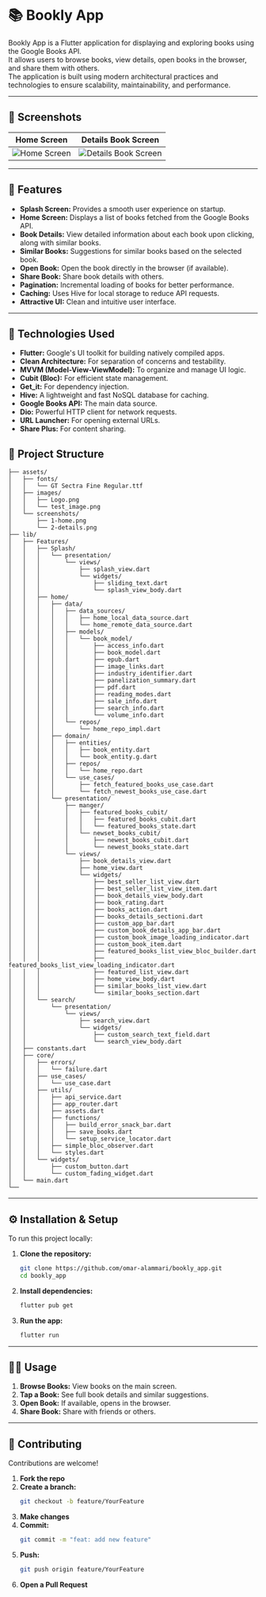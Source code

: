 # 📚 Bookly App

Bookly App is a Flutter application for displaying and exploring books using the Google Books API.  
It allows users to browse books, view details, open books in the browser, and share them with others.  
The application is built using modern architectural practices and technologies to ensure scalability, maintainability, and performance.

---

## 📱 Screenshots

| Home Screen | Details Book Screen |
|:---:|:---:|
| ![Home Screen](assets/screenshots/1-home.png) | ![Details Book Screen](assets/screenshots/2-details.png) |

---

## 🌟 Features

- **Splash Screen:** Provides a smooth user experience on startup.
- **Home Screen:** Displays a list of books fetched from the Google Books API.
- **Book Details:** View detailed information about each book upon clicking, along with similar books.
- **Similar Books:** Suggestions for similar books based on the selected book.
- **Open Book:** Open the book directly in the browser (if available).
- **Share Book:** Share book details with others.
- **Pagination:** Incremental loading of books for better performance.
- **Caching:** Uses Hive for local storage to reduce API requests.
- **Attractive UI:** Clean and intuitive user interface.

---

## 🚀 Technologies Used

- **Flutter:** Google's UI toolkit for building natively compiled apps.
- **Clean Architecture:** For separation of concerns and testability.
- **MVVM (Model-View-ViewModel):** To organize and manage UI logic.
- **Cubit (Bloc):** For efficient state management.
- **Get_it:** For dependency injection.
- **Hive:** A lightweight and fast NoSQL database for caching.
- **Google Books API:** The main data source.
- **Dio:** Powerful HTTP client for network requests.
- **URL Launcher:** For opening external URLs.
- **Share Plus:** For content sharing.

## 📂 Project Structure

```
├── assets/
│   ├── fonts/
│   │   └── GT Sectra Fine Regular.ttf
│   ├── images/
│   │   ├── Logo.png
│   │   └── test_image.png
│   └── screenshots/
│       ├── 1-home.png
│       └── 2-details.png
├── lib/
│   ├── Features/
│   │   ├── Splash/
│   │   │   └── presentation/
│   │   │       └── views/
│   │   │           ├── splash_view.dart
│   │   │           └── widgets/
│   │   │               ├── sliding_text.dart
│   │   │               └── splash_view_body.dart
│   │   ├── home/
│   │   │   ├── data/
│   │   │   │   ├── data_sources/
│   │   │   │   │   ├── home_local_data_source.dart
│   │   │   │   │   └── home_remote_data_source.dart
│   │   │   │   ├── models/
│   │   │   │   │   └── book_model/
│   │   │   │   │       ├── access_info.dart
│   │   │   │   │       ├── book_model.dart
│   │   │   │   │       ├── epub.dart
│   │   │   │   │       ├── image_links.dart
│   │   │   │   │       ├── industry_identifier.dart
│   │   │   │   │       ├── panelization_summary.dart
│   │   │   │   │       ├── pdf.dart
│   │   │   │   │       ├── reading_modes.dart
│   │   │   │   │       ├── sale_info.dart
│   │   │   │   │       ├── search_info.dart
│   │   │   │   │       └── volume_info.dart
│   │   │   │   └── repos/
│   │   │   │       └── home_repo_impl.dart
│   │   │   ├── domain/
│   │   │   │   ├── entities/
│   │   │   │   │   ├── book_entity.dart
│   │   │   │   │   └── book_entity.g.dart
│   │   │   │   ├── repos/
│   │   │   │   │   └── home_repo.dart
│   │   │   │   └── use_cases/
│   │   │   │       ├── fetch_featured_books_use_case.dart
│   │   │   │       └── fetch_newest_books_use_case.dart
│   │   │   └── presentation/
│   │   │       ├── manger/
│   │   │       │   ├── featured_books_cubit/
│   │   │       │   │   ├── featured_books_cubit.dart
│   │   │       │   │   └── featured_books_state.dart
│   │   │       │   └── newset_books_cubit/
│   │   │       │       ├── newest_books_cubit.dart
│   │   │       │       └── newest_books_state.dart
│   │   │       └── views/
│   │   │           ├── book_details_view.dart
│   │   │           ├── home_view.dart
│   │   │           └── widgets/
│   │   │               ├── best_seller_list_view.dart
│   │   │               ├── best_seller_list_view_item.dart
│   │   │               ├── book_details_view_body.dart
│   │   │               ├── book_rating.dart
│   │   │               ├── books_action.dart
│   │   │               ├── books_details_sectioni.dart
│   │   │               ├── custom_app_bar.dart
│   │   │               ├── custom_book_details_app_bar.dart
│   │   │               ├── custom_book_image_loading_indicator.dart
│   │   │               ├── custom_book_item.dart
│   │   │               ├── featured_books_list_view_bloc_builder.dart
│   │   │               ├── featured_books_list_view_loading_indicator.dart
│   │   │               ├── featured_list_view.dart
│   │   │               ├── home_view_body.dart
│   │   │               ├── similar_books_list_view.dart
│   │   │               └── similar_books_section.dart
│   │   └── search/
│   │       └── presentation/
│   │           └── views/
│   │               ├── search_view.dart
│   │               └── widgets/
│   │                   ├── custom_search_text_field.dart
│   │                   └── search_view_body.dart
│   ├── constants.dart
│   ├── core/
│   │   ├── errors/
│   │   │   └── failure.dart
│   │   ├── use_cases/
│   │   │   └── use_case.dart
│   │   ├── utils/
│   │   │   ├── api_service.dart
│   │   │   ├── app_router.dart
│   │   │   ├── assets.dart
│   │   │   ├── functions/
│   │   │   │   ├── build_error_snack_bar.dart
│   │   │   │   ├── save_books.dart
│   │   │   │   └── setup_service_locator.dart
│   │   │   ├── simple_bloc_observer.dart
│   │   │   └── styles.dart
│   │   └── widgets/
│   │       ├── custom_button.dart
│   │       └── custom_fading_widget.dart
│   └── main.dart
└── 
```

---

## ⚙️ Installation & Setup

To run this project locally:

1. **Clone the repository:**
   ```bash
   git clone https://github.com/omar-alammari/bookly_app.git
   cd bookly_app
   ```

2. **Install dependencies:**
   ```bash
   flutter pub get
   ```

3. **Run the app:**
   ```bash
   flutter run
   ```
---

## 👨‍💻 Usage

1. **Browse Books:** View books on the main screen.
2. **Tap a Book:** See full book details and similar suggestions.
3. **Open Book:** If available, opens in the browser.
4. **Share Book:** Share with friends or others.

---

## 🤝 Contributing

Contributions are welcome!

1. **Fork the repo**
2. **Create a branch:**  
   ```bash
   git checkout -b feature/YourFeature
   ```
3. **Make changes**
4. **Commit:**  
   ```bash
   git commit -m "feat: add new feature"
   ```
5. **Push:**  
   ```bash
   git push origin feature/YourFeature
   ```
6. **Open a Pull Request**
